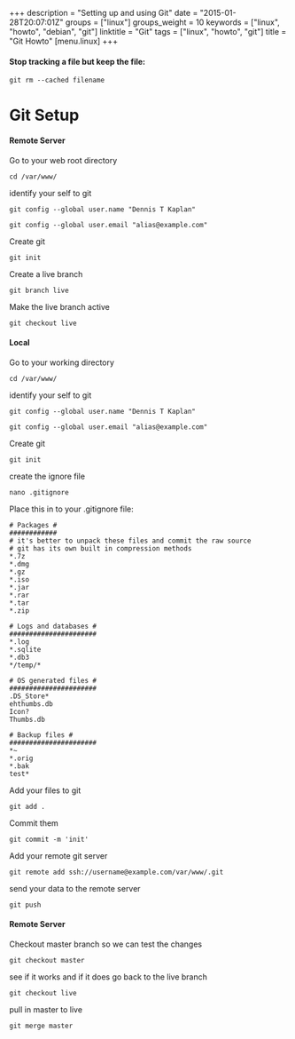 +++
description = "Setting up and using Git"
date = "2015-01-28T20:07:01Z"
groups = ["linux"]
groups_weight = 10
keywords = ["linux", "howto", "debian", "git"]
linktitle = "Git"
tags = ["linux", "howto", "git"]
title = "Git Howto"
[menu.linux]
+++

#### Stop tracking a file but keep the file:

	git rm --cached filename


Git Setup
=========

#### Remote Server

Go to your web root directory

	cd /var/www/

identify your self to git

	git config --global user.name "Dennis T Kaplan"

	git config --global user.email "alias@example.com"

Create git

	git init

Create a live branch

	git branch live

Make the live branch active

	git checkout live

#### Local

Go to your working directory

	cd /var/www/

identify your self to git

	git config --global user.name "Dennis T Kaplan"

	git config --global user.email "alias@example.com"

Create git

	git init

create the ignore file

	nano .gitignore

Place this in to your .gitignore file:

	# Packages #
	############
	# it's better to unpack these files and commit the raw source
	# git has its own built in compression methods
	*.7z
	*.dmg
	*.gz
	*.iso
	*.jar
	*.rar
	*.tar
	*.zip

	# Logs and databases #
	######################
	*.log
	*.sqlite
	*.db3
	*/temp/*

	# OS generated files #
	######################
	.DS_Store*
	ehthumbs.db
	Icon?
	Thumbs.db

	# Backup files #
	######################
	*~
	*.orig
	*.bak
	test*

Add your files to git

	git add .

Commit them

	git commit -m 'init'

Add your remote git server

	git remote add ssh://username@example.com/var/www/.git

send your data to the remote server

	git push

#### Remote Server

Checkout master branch so we can test the changes

	git checkout master

see if it works and if it does go back to the live branch

	git checkout live

pull in master to live

	git merge master


